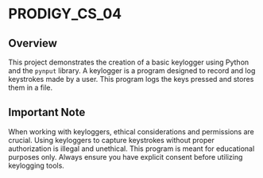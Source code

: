 # PRODIGY_CS_04

## Overview

This project demonstrates the creation of a basic keylogger using Python and the `pynput` library. A keylogger is a program designed to record and log keystrokes made by a user. This program logs the keys pressed and stores them in a file.

## Important Note

When working with keyloggers, ethical considerations and permissions are crucial. Using keyloggers to capture keystrokes without proper authorization is illegal and unethical. This program is meant for educational purposes only. Always ensure you have explicit consent before utilizing keylogging tools.
